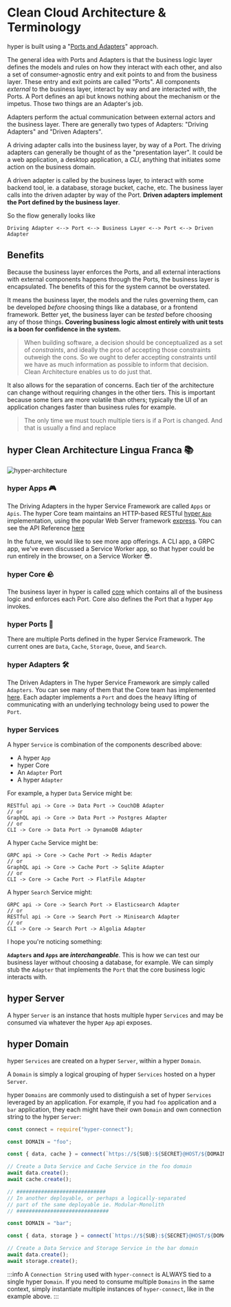 # Clean Cloud Architecture & Terminology

hyper is built using a "[Ports and Adapters](<https://en.wikipedia.org/wiki/Hexagonal_architecture_(software)>)" approach.

The general idea with Ports and Adapters is that the business logic layer defines the models and rules on how they interact with each other, and also a set of consumer-agnostic entry and exit points to and from the business layer. These entry and exit points are called "Ports". All components _external_ to the business layer, interact by way and are interacted _with_, the Ports. A Port defines an api but knows nothing about the mechanism or the impetus. Those two things are an Adapter's job.

Adapters perform the actual communication between external actors and the business layer. There are generally two types of Adapters: "Driving Adapters" and "Driven Adapters".

A driving adapter calls into the business layer, by way of a Port. The driving adapters can generally be thought of as the "presentation layer". It could be a web application, a desktop application, a _CLI_, anything that initiates some action on the business domain.

A driven adapter is called by the business layer, to interact with some backend tool, ie. a database, storage bucket, cache, etc. The business layer calls into the driven adapter by way of the Port. **Driven adapters implement the Port defined by the business layer**.

So the flow generally looks like

```
Driving Adapter <--> Port <--> Business Layer <--> Port <--> Driven Adapter
```

## Benefits

Because the business layer enforces the Ports, and all external interactions with external components happens through the Ports, the business layer is encapsulated. The benefits of this for the system cannot be overstated.

It means the business layer, the models and the rules governing them, can be developed _before_ choosing things like a database, or a frontend framework. Better yet, the business layer can be _tested_ before choosing any of those things. **Covering business logic almost entirely with unit tests is a boon for confidence in the system.**

> When building software, a decision should be conceptualized as a set of _constraints_, and ideally the pros of accepting those constraints outweigh the cons. So we ought to defer accepting constraints until we have as much information as possible to inform that decision. Clean Architecture enables us to do just that.

It also allows for the separation of concerns. Each tier of the architecture can change without requiring changes in the other tiers. This is important because some tiers are more volatile than others; typically the UI of an application changes faster than business rules for example.

> The only time we must touch multiple tiers is if a Port is changed. And that is usually a find and replace

## hyper Clean Architecture Lingua Franca 📚

![hyper-architecture](/hyper-architecture.png)

### hyper Apps 🎮

The Driving Adapters in the hyper Service Framework are called `Apps` or `Apis`. The hyper Core team maintains
an HTTP-based RESTful [hyper `App`](/docs/build/custom-app) implementation, using the popular Web
Server framework [express](https://expressjs.com/). You can see the API Reference [here](/docs/api-reference/rest/index)

In the future, we would like to see more app offerings. A CLI app, a GRPC app, we've even discussed a Service Worker app, so that hyper could be run entirely in the browser, on a Service Worker 😎.

### hyper Core 🪨

The business layer in hyper is called [core](https://github.com/hyper63/hyper/tree/main/packages/core) which contains all of the business logic and enforces each Port. Core also defines the Port that a hyper `App` invokes.

### hyper Ports 🔌

There are multiple Ports defined in the hyper Service Framework. The current ones are `Data`, `Cache`, `Storage`, `Queue`, and `Search`.

### hyper Adapters 🛠

The Driven Adapters in The hyper Service Framework are simply called `Adapters`. You can see many of them that the Core team has implemented [here](https://github.com/hyper63?q=hyper-adapter&type=all&language=&sort=). Each adapter implements a `Port` and does the heavy lifting of communicating with an underlying technology being used to power the `Port`.

### hyper Services

A hyper `Service` is combination of the components described above:

- A hyper `App`
- hyper Core
- An `Adapter` Port
- A hyper `Adapter`

For example, a hyper `Data` Service might be:

```
RESTful api -> Core -> Data Port -> CouchDB Adapter
// or
GraphQL api -> Core -> Data Port -> Postgres Adapter
// or
CLI -> Core -> Data Port -> DynamoDB Adapter
```

A hyper `Cache` Service might be:

```
GRPC api -> Core -> Cache Port -> Redis Adapter
// or
GraphQL api -> Core -> Cache Port -> Sqlite Adapter
// or
CLI -> Core -> Cache Port -> FlatFile Adapter
```

A hyper `Search` Service might:

```
GRPC api -> Core -> Search Port -> Elasticsearch Adapter
// or
RESTful api -> Core -> Search Port -> Minisearch Adapter
// or
CLI -> Core -> Search Port -> Algolia Adapter
```

I hope you're noticing something:

**`Adapters` and `Apps` are _interchangeable_**. This is how we can test our business layer without choosing a database, for example. We can simply stub the `Adapter` that implements the `Port` that the core business logic interacts with.

## hyper Server

A hyper `Server` is an instance that hosts multiple hyper `Services` and may be consumed via whatever the hyper `App` api exposes.

## hyper Domain

hyper `Services` are created on a hyper `Server`, within a hyper `Domain`.

A `Domain` is simply a logical grouping of hyper `Services` hosted on a hyper `Server`.

hyper `Domains` are commonly used to distinguish a set of hyper `Services` leveraged by an application.
For example, if you had `foo` application and a `bar` application, they each might have their own `Domain` and own connection string to the hyper `Server`:

```js
const connect = require("hyper-connect");

const DOMAIN = "foo";

const { data, cache } = connect(`https://${SUB}:${SECRET}@HOST/${DOMAIN}`);

// Create a Data Service and Cache Service in the foo domain
await data.create();
await cache.create();

// #############################
// In another deployable, or perhaps a logically-separated
// part of the same deployable ie. Modular-Monolith
// ##############################

const DOMAIN = "bar";

const { data, storage } = connect(`https://${SUB}:${SECRET}@HOST/${DOMAIN}`);

// Create a Data Service and Storage Service in the bar domain
await data.create();
await storage.create();
```

:::info
A `Connection String` used with `hyper-connect` is ALWAYS tied to a single hyper `Domain`. If you need to consume multiple `Domains` in the same context, simply instantiate multiple instances of `hyper-connect`, like in the example above.
:::
